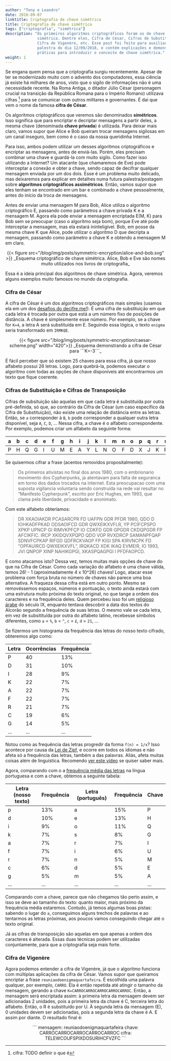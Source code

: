 ```yaml
---
author: "Tony e Leandro"
date: 2018-09-07
linktitle: Criptografia de chave simétrica
title: Criptografia de chave simétrica
tags: ["criptografia", "simétrica"]
description: "Os primeiros algoritmos criptográficos foram os de chave
              simétrica. Dentre eles, Cifra de César, Cifras de Substituição,
              Cifra de Vigenère, etc. Esse post foi feito para auxiliar na
              palestra do dia 12/09/2018, e contém explicações e demonstrações
              práticas para introduzir o conceito de chave simétrica."
weight: 1
---
```


Se engana quem pensa que a criptografia surgiu recentemente. Apesar de ter se
modernizado muito com o advento dos computadores, essa ciência já existe há
milhares de anos, visto que o sigilo de informações não é uma necessidade
recente. Na Roma Antiga, o ditador Júlio César (personagem crucial na transição
da República Romana para o Império Romano) utilizava cifras [^1] para se
comunicar com outros militares e governantes. É daí que vem o nome da famosa
**cifra de César**.

Os algoritmos criptográficos que veremos são denominados **simétricos**. Isso
significa que para encriptar e decriptar mensagens a partir deles, a mesma chave
(denominada **chave privada**) é utilizada. Para deixar mais claro, vamos supor
que Alice e Bob queiram trocar mensagens sigilosas em um canal inseguro, bem
como é o caso da nossa queridinha Internet.

Para isso, ambos podem utilizar um desses algoritmos criptográficos e encriptar
as mensagens, antes de enviá-las. Porém, eles precisam combinar uma chave e
guardá-la com muito sigilo. Como fazer isso utilizando a Internet? Um atacante
(que chamaremos de Eve) pode interceptar a conexão e obter a chave, sendo capaz
de decifrar qualquer mensagem enviada por um dos dois. Esse é um problema muito
delicado, mas deixaremos para explicar em detalhes numa futura palestra/postagem
sobre **algoritmos criptográficos assimétricos**. Então, vamos supor que eles
tenham se encontrado em um bar e combinado a chave pessoalmente, antes do início
da troca de mensagens.

Antes de enviar uma mensagem M para Bob, Alice utiliza o algoritmo criptográfico
E, passando como parâmetros a chave privada K e a mensagem M. Agora ela pode
enviar a mensagem encriptada E(M, K) para Bob sem se preocupar (caso o algoritmo
seja bom), porque Eve até pode interceptar a mensagem, mas ela estará
ininteligível. Bob, em posse da mesma chave K que Alice, pode utilizar o
algoritmo D que decripta a mensagem, passando como parâmetro a chave K e obtendo
a mensagem M em claro.

<center>
{{< figure src="/blog/img/posts/symmetric-encryption/alice-and-bob.svg" >}}
_Esquema criptográfico de chave simétrica. Alice, Bob e Eve são nomes muito
utilizados nos livros de criptografia_
</center>

Essa é a ideia principal dos algoritmos de chave simétrica. Agora, veremos
alguns exemplos muito famosos no mundo da criptografia.

### Cifra de César

A cifra de César é um dos algoritmos criptográficos mais simples (usamos ela em um dos [desafios do decifre.me!](../resolvendo0)). É uma cifra
de substituição em que cada letra é trocada por outra que está a um número
fixo de posições de distância. A chave é simplesmente esse número. Por exemplo,
se a chave for ```K=4```, a letra A será substituída em E. Seguindo essa
lógica, o texto `enigma` seria transformado em `IRMKQE`.

<center>
{{< figure src="/blog/img/posts/symmetric-encryption/caesar-scheme.png"
    width="420">}}
_Esquema demonstrando a cifra de César para ```K=-3```_
</center>

É fácil perceber que só existem 25 chaves para essa cifra, já que nosso alfabeto possui 26 letras. Logo, para
quebrá-la, podemos executar o algoritmo com todas as opções de chave
disponíveis até encontrarmos um texto que fique coerente.

### Cifras de Substituição e Cifras de Transposição

Cifras de subsituição são aquelas em que cada letra é substituída por outra pré-definida, só que, ao contrário da Cifra de César (um caso específico da Cifra de Substituição), não existe uma relação de distância entre as letras. Então, se `a` corresponder à `B`, `b` pode corresponder a qualquer outra letra disponível, seja `A`, `C`, `D`, ... Nessa cifra, a chave é o alfabeto correspondente. Por exemplo, podemos criar um alfabeto da seguinte forma:

| a | b | c | d | e | f | g | h | i | j | k | l | m | n | o | p | q | r | s | t | u | v | w | x | y | z |
|---|---|---|---|---|---|---|---|---|---|---|---|---|---|---|---|---|---|---|---|---|---|---|---|---|---|
| P | H | Q | G | I | U | M | E | A | Y | L | N | O | F | D | X | J | K | R | C | V | S | T | Z | W | B |

Se quisermos cifrar a frase (acentos removidos propositalmente):

> Os primeiros ativistas no final dos anos 1980, com o embrionario movimento dos Cypherpunks, ja atentavam para falta de seguranca em torno dos dados trocados na internet. Esta preocupacao com uma suposta vigilancia voluntaria sendo construida na rede vai resultar no “Manifesto Cypherpunk”, escrito por Eric Hughes, em 1993, que clama pela liberdade, privacidade e anonimato.

Com este alfabeto obteríamos:

> DR XKAOIAKDR PCASARCPR FD UAFPN GDR PFDR 1980, QDO D IOHKADFPKAD ODSAOIFCD GDR QWXEIKXVFLR, YP PCIFCPSPO XPKP UPNCP GI RIMVKPFÇP IO CDKFD GDR GPGDR CKDQPGDR FP AFCIKFIC. IRCP XKIDQVXPQPD QDO VOP RVXDRCP SAMANPFQAP SDNVFCPKAP RIFGD QDFRCKVAGP FP KIGI SPA KIRVNCPK FD “OPFAUIRCD QWXEIKXVFL”, IRQKACD XDK IKAQ EVMEIR, IO 1993, JVI QNPOP XINP NAHIKGPGI, XKASPQAGPGI I PFDFAOPCD.

E como atacamos isto? Dessa vez, temos muitas mais opções de chave do que na Cifra de César. Como cada variação do alfabeto é uma chave válida, temos 26! - 1 (aproximadamente 4 x 10^26) chaves! Logo, atacar esse problema com força bruta no número de chaves não parece uma boa alternativa. A fraqueza dessa cifra está em outro ponto. Mesmo se removéssemos espaços, números e pontuação, o texto ainda estará com uma estrutura muito próxima do texto original, no que tange a ordem dos caracteres e na frequência deles. Quem percebeu isso foi um [religioso árabe](https://en.wikipedia.org/wiki/Al-Kindi) do século IX, enquanto tentava descobrir a data dos textos do Alcorão segundo a frequência de suas letras. O mesmo vale se cada letra, em vez de subsitituída por outra do alfabeto latino, recebesse símbolos diferentes, como `a` = `%`, `b` = `^`, `c` = `£`, `d` = `21`, ...

Se fizermos um histograma da frequência das letras do nosso texto cifrado, obteremos algo como:

| Letra | Ocorrências | Frequência |
| --- | --- | --- |
| P | 40 | 13% |
| D | 31 | 10% |
| I | 28 | 9% |
| K | 22 | 7% |
| A | 22 | 7% |
| F | 22 | 7% |
| R | 21 | 7% |
| C | 19 | 6% |
| G | 14 | 5% |
| ... | ... | ... |

Notou como as frequência das letras progredir da forma `f(n) = 1/x`? Isso acontece por causa da [Lei de Zipf](https://en.wikipedia.org/wiki/Zipf's_law), e ocorre em todos os idiomas e não afeta só a frequência das letras, também a das palavras. Aliás, afeta muitas coisas além de linguística. Recomendo [ver este vídeo](https://www.youtube.com/watch?v=fCn8zs912OE) se quiser saber mais.

Agora, comparando com o a [frequência média das letras](https://pt.wikipedia.org/wiki/Frequ%C3%AAncia_de_letras) na língua portuguesa e com a chave, obtemos a seguinte tabela:


| Letra (nosso texto) | Frequência | Letra (português) | Frequência | Chave |
| --- | --- | --- | --- | --- |
| p | 13% | a | 15% | P |
| d | 10% | e | 13% | H |
| i | 9%  | o | 11% | Q |
| k | 7%  | s | 8%  | G |
| a | 7%  | r | 7%  | I |
| f | 7%  | i | 6%  | U |
| r | 7%  | n | 5%  | M |
| c | 6%  | d | 5%  | E |
| g | 5%  | m | 5%  | A |
| ... | ... | ... | ... | ... |

Comparando com a chave, parece que não chegamos tão perto assim, e isso se deve ao tamanho do texto: quanto maior, mais próximo da frequência média estaremos. Contudo, já temos algumas boas pistas: sabendo o lugar do `a`, conseguimos alguns trechos de palavras e ao tentarmos as letras próximas, aos poucos vamos conseguindo chegar até o texto original.

Já as cifras de transposição são aquelas em que apenas a ordem dos caracteres é alterada.
Essas duas técnicas podem ser utilizadas conjuntamente, para que a criptografia
seja mais forte.

### Cifra de Vigenère

Agora podemos entender a cifra de Vigenère, já que o algoritmo funciona com
múltiplas aplicações da cifra de César. Vamos supor que queiramos encriptar
a frase ```reuniaodoenigmaquartafeira```. É escolhida uma palavra qualquer, por
exemplo, ```CARRO```. Ela é então repetida até atingir o tamanho da mensagem,
gerando a chave ```K=CARROCARROCARROCARROCARROC```. Então, a mensagem será
encriptada assim: à primeira letra da mensagem devem ser adicionadas 2 unidades,
pois a primeira letra da chave é C, terceira letra do alfabeto. Então, o R é
substituído por U. À segunda letra da mensagem (E), 0 unidades devem ser
adicionadas, pois a segunda letra da chave é A. E assim por diante. O resultado
final é:

<center>
```
mensagem: reuniaodoenigmaquartafeira
chave:    CARROCARROCARROCARROCARROC
cifra:    TELEWCOUFSPIXDOSURIHCFVZFC
```
</center>

[^1]: cifra: TODO definir o que é
